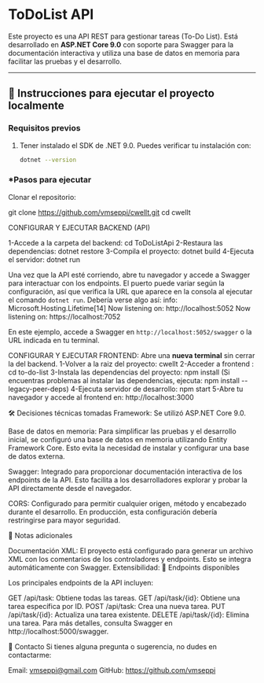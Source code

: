 # ToDoList API

Este proyecto es una API REST para gestionar tareas (To-Do List). Está desarrollado en **ASP.NET Core 9.0** con soporte para Swagger para la documentación interactiva y utiliza una base de datos en memoria para facilitar las pruebas y el desarrollo.

---

## 🚀 Instrucciones para ejecutar el proyecto localmente

### **Requisitos previos**

1. Tener instalado el SDK de .NET 9.0. Puedes verificar tu instalación con:
   ```bash
   dotnet --version
   ```

### \*Pasos para ejecutar

Clonar el repositorio:

git clone <https://github.com/vmseppi/cwellt.git>
cd cwellt

CONFIGURAR Y EJECUTAR BACKEND (API)

1-Accede a la carpeta del backend: cd ToDoListApi
2-Restaura las dependencias: dotnet restore
3-Compila el proyecto: dotnet build
4-Ejecuta el servidor: dotnet run

Una vez que la API esté corriendo, abre tu navegador y accede a Swagger para interactuar con los endpoints. El puerto puede variar según la configuración, así que verifica la URL que aparece en la consola al ejecutar el comando `dotnet run`. Debería verse algo así:
info: Microsoft.Hosting.Lifetime[14] Now listening on: http://localhost:5052 Now listening on: https://localhost:7052

En este ejemplo, accede a Swagger en `http://localhost:5052/swagger` o la URL indicada en tu terminal.


CONFIGURAR Y EJECUTAR FRONTEND: Abre una **nueva terminal** sin cerrar la del backend.
1-Volver a la raiz del proyecto: cwellt
2-Acceder a frontend : cd to-do-list
3-Instala las dependencias del proyecto: npm install (Si encuentras problemas al instalar las dependencias, ejecuta: npm install --legacy-peer-deps)
4-Ejecuta servidor de desarrollo: npm start
5-Abre tu navegador y accede al frontend en: http://localhost:3000

🛠️ Decisiones técnicas tomadas
Framework: Se utilizó ASP.NET Core 9.0.

Base de datos en memoria:
Para simplificar las pruebas y el desarrollo inicial, se configuró una base de datos en memoria utilizando Entity Framework Core.
Esto evita la necesidad de instalar y configurar una base de datos externa.

Swagger:
Integrado para proporcionar documentación interactiva de los endpoints de la API.
Esto facilita a los desarrolladores explorar y probar la API directamente desde el navegador.

CORS:
Configurado para permitir cualquier origen, método y encabezado durante el desarrollo.
En producción, esta configuración debería restringirse para mayor seguridad.

📌 Notas adicionales

Documentación XML: El proyecto está configurado para generar un archivo XML con los comentarios de los controladores y endpoints. Esto se integra automáticamente con Swagger.
Extensibilidad:
🧩 Endpoints disponibles

Los principales endpoints de la API incluyen:

GET /api/task: Obtiene todas las tareas.
GET /api/task/{id}: Obtiene una tarea específica por ID.
POST /api/task: Crea una nueva tarea.
PUT /api/task/{id}: Actualiza una tarea existente.
DELETE /api/task/{id}: Elimina una tarea.
Para más detalles, consulta Swagger en http://localhost:5000/swagger.

💬 Contacto
Si tienes alguna pregunta o sugerencia, no dudes en contactarme:

Email: vmseppi@gmail.com
GitHub: https://github.com/vmseppi
